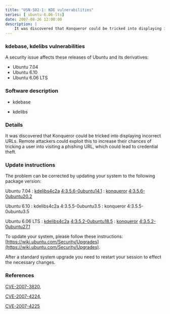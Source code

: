```yaml
---
title: "USN-502-1: KDE vulnerabilities"
series: [ ubuntu-6.06-lts]
date: 2007-08-26 12:00:00
description: |
    It was discovered that Konqueror could be tricked into displaying incorrect URLs.  Remote attackers could exploit this to increase their chances of tricking a user into visiting a phishing URL, which could lead to credential theft. 
--- 
```

 
 


### kdebase, kdelibs vulnerabilities

A security issue affects these releases of Ubuntu and its derivatives:

* Ubuntu 7.04
* Ubuntu 6.10
* Ubuntu 6.06 LTS

### Software description

* kdebase 

* kdelibs 

### Details

It was discovered that Konqueror could be tricked into displaying incorrect URLs. Remote attackers could exploit this to increase their chances of tricking a user into visiting a phishing URL, which could lead to credential theft. 

### Update instructions

The problem can be corrected by updating your system to the following package version:

Ubuntu 7.04
 : [kdelibs4c2a](https://launchpad.net/ubuntu/+source/kdelibs) <span> [4:3.5.6-0ubuntu14.1](https://launchpad.net/ubuntu/+source/kdelibs/4:3.5.6-0ubuntu14.1) </span> 
 : [konqueror](https://launchpad.net/ubuntu/+source/kdebase) <span> [4:3.5.6-0ubuntu20.2](https://launchpad.net/ubuntu/+source/kdebase/4:3.5.6-0ubuntu20.2) </span> 

Ubuntu 6.10
 : kdelibs4c2a <span>4:3.5.5-0ubuntu3.5</span>
 : konqueror <span>4:3.5.5-0ubuntu3.5</span>

Ubuntu 6.06 LTS
 : [kdelibs4c2a](https://launchpad.net/ubuntu/+source/kdelibs) <span> [4:3.5.2-0ubuntu18.5](https://launchpad.net/ubuntu/+source/kdelibs/4:3.5.2-0ubuntu18.5) </span> 
 : [konqueror](https://launchpad.net/ubuntu/+source/kdebase) <span> [4:3.5.2-0ubuntu27.1](https://launchpad.net/ubuntu/+source/kdebase/4:3.5.2-0ubuntu27.1) </span> 

To update your system, please follow these instructions: [https://wiki.ubuntu.com/Security/Upgrades](https://wiki.ubuntu.com/Security/Upgrades).

After a standard system upgrade you need to restart your session to effect the necessary changes. 

### References

 
 [CVE-2007-3820](http://people.ubuntu.com/~ubuntu-security/cve/CVE-2007-3820), 

 [CVE-2007-4224](http://people.ubuntu.com/~ubuntu-security/cve/CVE-2007-4224), 

 [CVE-2007-4225](http://people.ubuntu.com/~ubuntu-security/cve/CVE-2007-4225)
 

